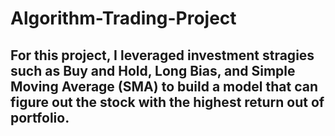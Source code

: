 # Algorithm-Trading-Project

## For this project, I leveraged investment stragies such as Buy and Hold, Long Bias, and Simple Moving Average (SMA) to build a model that can figure out the stock with the highest return out of portfolio. 
